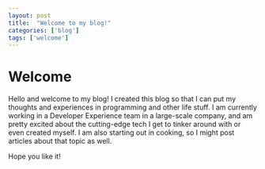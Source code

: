 ```yaml
---
layout: post
title:  "Welcome to my blog!"
categories: ['blog']
tags: ['welcome']
---
```


# Welcome

Hello and welcome to my blog! I created this blog so that I can put my thoughts and experiences in programming and other life stuff.
I am currently working in a Developer Experience team in a large-scale company, and am pretty excited about the cutting-edge tech
I get to tinker around with or even created myself. I am also starting out in cooking, so I might post articles about that topic as well.

Hope you like it!